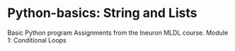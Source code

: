 # Python-basics: String and Lists
Basic Python program Assignments from the Ineuron MLDL course.
Module 1: Conditional Loops


